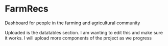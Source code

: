 # FarmRecs
Dashboard for people in the farming and agricultural community

Uploaded is the datatables section. I am wanting to edit this and make sure it works. I will upload more components of the project as we progress 
